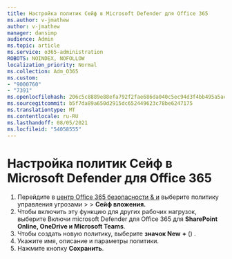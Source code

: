 ```yaml
---
title: Настройка политик Сейф в Microsoft Defender для Office 365
ms.author: v-jmathew
author: v-jmathew
manager: dansimp
audience: Admin
ms.topic: article
ms.service: o365-administration
ROBOTS: NOINDEX, NOFOLLOW
localization_priority: Normal
ms.collection: Adm_O365
ms.custom:
- "9000760"
- "7391"
ms.openlocfilehash: 206c5c8889e88efa792f2fae686da040c5ec94d3f4bb495a5ac5cca59e455e64
ms.sourcegitcommit: b5f7da89a650d2915dc652449623c78be6247175
ms.translationtype: MT
ms.contentlocale: ru-RU
ms.lasthandoff: 08/05/2021
ms.locfileid: "54058555"
---
```

# <a name="set-up-safe-attachment-policies-in-microsoft-defender-for-office-365"></a>Настройка политик Сейф в Microsoft Defender для Office 365

1. Перейдите в [центр Office 365 безопасности & и](https://go.microsoft.com/fwlink/p/?linkid=2077143) выберите политику управления угрозами  >    >  **Сейф вложения.**
2. Чтобы включить эту функцию для других рабочих нагрузок, выберите Включи microsoft Defender для Office 365 для **SharePoint Online, OneDrive и Microsoft Teams**.
3. Чтобы создать новую политику, выберите **значок New** **+** () .
4. Укажите имя, описание и параметры политики.
5. Нажмите кнопку **Сохранить**.
